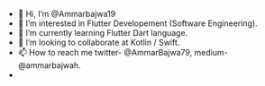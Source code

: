 - 👋 Hi, I’m @Ammarbajwa19
- 👀 I’m interested in Flutter Developement (Software Engineering).
- 🌱 I’m currently learning Flutter Dart language.
- 💞️ I’m looking to collaborate at  Kotlin / Swift.
- 📫 How to reach me twitter- @AmmarBajwa79, medium- @ammarbajwah.
-


